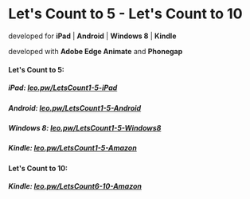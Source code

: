 <h1>Let's Count to 5 - Let's Count to 10</h1>


<p>developed for <strong>iPad</strong> | <strong>Android</strong> | <strong>Windows 8</strong> | <strong>Kindle</strong></p>
<p>developed with <strong>Adobe Edge Animate</strong> and <strong>Phonegap</strong></p>


<h4>Let's Count to 5:</h4>

<h5>iPad: <a href="http://leo.pw/LetsCount1-5-iPad" target="_blank">leo.pw/LetsCount1-5-iPad</a></h5>
<h5>Android: <a href="http://leo.pw/LetsCount1-5-Android" target="_blank">leo.pw/LetsCount1-5-Android</a></h5>
<h5>Windows 8: <a href="http://leo.pw/LetsCount1-5-Windows8" target="_blank">leo.pw/LetsCount1-5-Windows8</a></h5>
<h5>Kindle: <a href="http://leo.pw/LetsCount1-5-Amazon" target="_blank">leo.pw/LetsCount1-5-Amazon</a></h5>

<h4>Let's Count to 10:</h4>

<h5>Kindle: <a href="http://leo.pw/LetsCount6-10-Amazon" target="_blank">leo.pw/LetsCount6-10-Amazon</a></h5>

